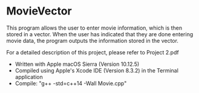 # MovieVector

This program allows the user to enter movie information, which
is then stored in a vector. When the user has indicated that
they are done entering movie data, the program outputs the
information stored in the vector.

For a detailed description of this project, please refer to Project 2.pdf

- Written with Apple macOS Sierra (Version 10.12.5)
- Compiled using Apple's Xcode IDE (Version 8.3.2) in the Terminal application
- Compile: "g++ -std=c++14 -Wall Movie.cpp"
